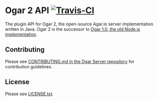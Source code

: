 # Ogar 2 API [![Travis-CI](https://travis-ci.org/OgarioProject/Ogar2-API.svg)](https://travis-ci.org/OgarioProject/Ogar2-API)
The plugin API for Ogar 2, the open-source Agar.io server implementation written in Java. Ogar 2 is the successor to [Ogar 1.0, the old Node.js implementation](https://github.com/OgarProject/Ogar).

## Contributing
Please see [CONTRIBUTING.md in the Ogar Server repository](https://github.com/OgarProject/Ogar2-Server/blob/master/CONTRIBUTING.md) for contribution guidelines.

## License
Please see [LICENSE.txt](https://github.com/OgarProject/Ogar2-API/blob/master/LICENSE.txt).
